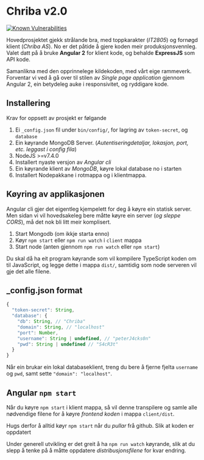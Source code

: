 # Chriba v2.0

[![Known Vulnerabilities](https://snyk.io/test/github/fr3dric0/chriba2/badge.svg)](https://snyk.io/test/github/fr3dric0/chriba2)

Hovedprosjektet gjekk strålande bra, med toppkarakter (_IT2805_) og fornøgd klient (_Chriba AS_).
No er det påtide å gjere koden meir produksjonsvennleg. Valet datt på å bruke **Angular 2** for klient kode,
og behalde **ExpressJS** som API kode.

Samanlikna med den opprinnelege kildekoden, med vårt eige rammeverk. Forventar vi ved å gå over til stilen av _Single page application_ gjennom Angular 2,
ein betydeleg auke i responsivitet, og ryddigare kode.

## Installering
Krav for oppsett av prosjekt er følgande

1. Ei `_config.json` fil under `bin/config/`, for lagring av `token-secret`, og `database`
2. Ein køyrande MongoDB Server. (_Autentiseringdetaljar, lokasjon, port, etc. leggast i config fila_)
3. NodeJS >=v7.4.0
4. Installert nyaste versjon av _Angular cli_
5. Ein køyrande klient av _MongoDB_, køyre lokal database no i starten
6. Installert Nodepakkane i rotmappa og i klientmappa.

## Køyring av applikasjonen
Angular cli gjer det eigentleg kjempelett for deg å køyre ein statisk server.
Men sidan vi vil hovedsakeleg bere måtte køyre ein server (_og sleppe CORS_), må det nok bli litt meir komplisert.

1. Start Mongodb (om ikkje starta enno)
2. Køyr `npm start` eller `npm run watch` i `client` mappa
3. Start node (anten gjennom `npm run watch` eller `npm start`)

Du skal då ha eit program køyrande som vil kompilere TypeScript koden om til JavaScript, og legge dette i mappa `dist/`,
samtidig som node serveren vil gje det alle filene.

## _config.json format
```js
{
  "token-secret": String,
  "database": {
    "db": String, // "Chriba"
    "domain": String, // "localhost"
    "port": Number,
    "username": String | undefined, // "peterJ4cks0n"
    "pwd": String | undefined // "S4cR3t"
  }
}
```

Når ein brukar ein lokal databaseklient, treng du bere å fjerne fjelta `username` og `pwd`, 
samt sette `"domain": "localhost"`.


## Angular `npm start`
Når du køyre `npm start` i klient mappa, så vil denne transpilere 
og samle alle nødvendige filene for å køyre _frontend koden_ i mappa `client/dist`.

Hugs derfor å alltid køyr `npm start` når du _pullar_ frå github. Slik at koden er oppdatert

Under generell utvikling er det greit å ha `npm run watch` køyrande, slik at du slepp å tenke på
å måtte oppdatere _distribusjonsfilene_ for kvar endring.
 


